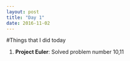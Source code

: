```yaml
---
layout: post
title: "Day 1"
date: 2016-11-02
---
```

#Things that I did today
1. **Project Euler**: Solved problem number 10,11
